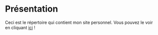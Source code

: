 # Présentation
Ceci est le répertoire qui contient mon site personnel. Vous pouvez le voir en cliquant [ici](./index.html) !
